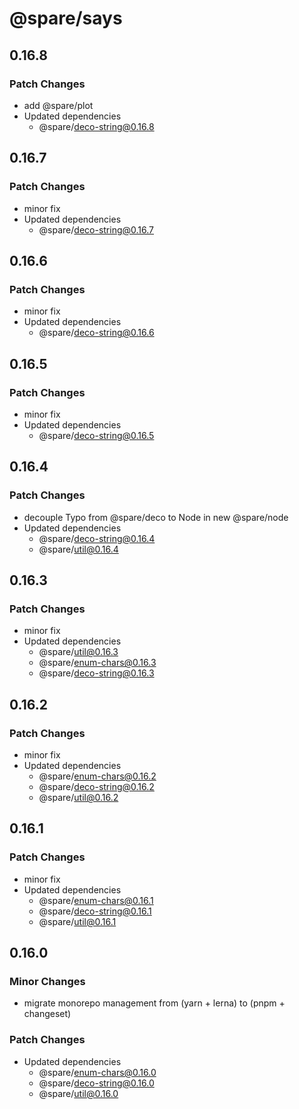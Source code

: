 # @spare/says

## 0.16.8

### Patch Changes

- add @spare/plot
- Updated dependencies
  - @spare/deco-string@0.16.8

## 0.16.7

### Patch Changes

- minor fix
- Updated dependencies
  - @spare/deco-string@0.16.7

## 0.16.6

### Patch Changes

- minor fix
- Updated dependencies
  - @spare/deco-string@0.16.6

## 0.16.5

### Patch Changes

- minor fix
- Updated dependencies
  - @spare/deco-string@0.16.5

## 0.16.4

### Patch Changes

- decouple Typo from @spare/deco to Node in new @spare/node
- Updated dependencies
  - @spare/deco-string@0.16.4
  - @spare/util@0.16.4

## 0.16.3

### Patch Changes

- minor fix
- Updated dependencies
  - @spare/util@0.16.3
  - @spare/enum-chars@0.16.3
  - @spare/deco-string@0.16.3

## 0.16.2

### Patch Changes

- minor fix
- Updated dependencies
  - @spare/enum-chars@0.16.2
  - @spare/deco-string@0.16.2
  - @spare/util@0.16.2

## 0.16.1

### Patch Changes

- minor fix
- Updated dependencies
  - @spare/enum-chars@0.16.1
  - @spare/deco-string@0.16.1
  - @spare/util@0.16.1

## 0.16.0

### Minor Changes

- migrate monorepo management from (yarn + lerna) to (pnpm + changeset)

### Patch Changes

- Updated dependencies
  - @spare/enum-chars@0.16.0
  - @spare/deco-string@0.16.0
  - @spare/util@0.16.0
